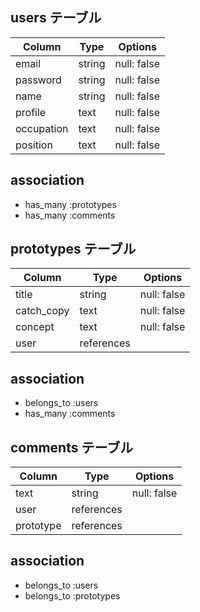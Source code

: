 
## users テーブル

|   Column    |   Type   |   Options   |
|-------------|----------|-------------|
|    email    |  string  | null: false |
| password    |  string  | null: false |
| name        |  string  | null: false |
| profile     |  text    | null: false |
| occupation  |  text    | null: false |
| position    |  text    | null: false |
 
## association

- has_many :prototypes
- has_many :comments



## prototypes テーブル

|   Column    |   Type    |   Options   |
|-------------|-----------|-------------|
| title       |  string   | null: false |
| catch_copy  |  text     | null: false |
| concept     |  text     | null: false |
| user        | references|             |

## association

- belongs_to :users
- has_many :comments



## comments テーブル

|   Column    |   Type    |   Options   |
|-------------|-----------|-------------|
| text        |  string   | null: false |
| user        | references|             |
| prototype   | references|             |

## association

- belongs_to :users
- belongs_to :prototypes
